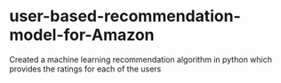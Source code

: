 # user-based-recommendation-model-for-Amazon

Created a machine learning recommendation algorithm in python which provides the ratings for each of the users
